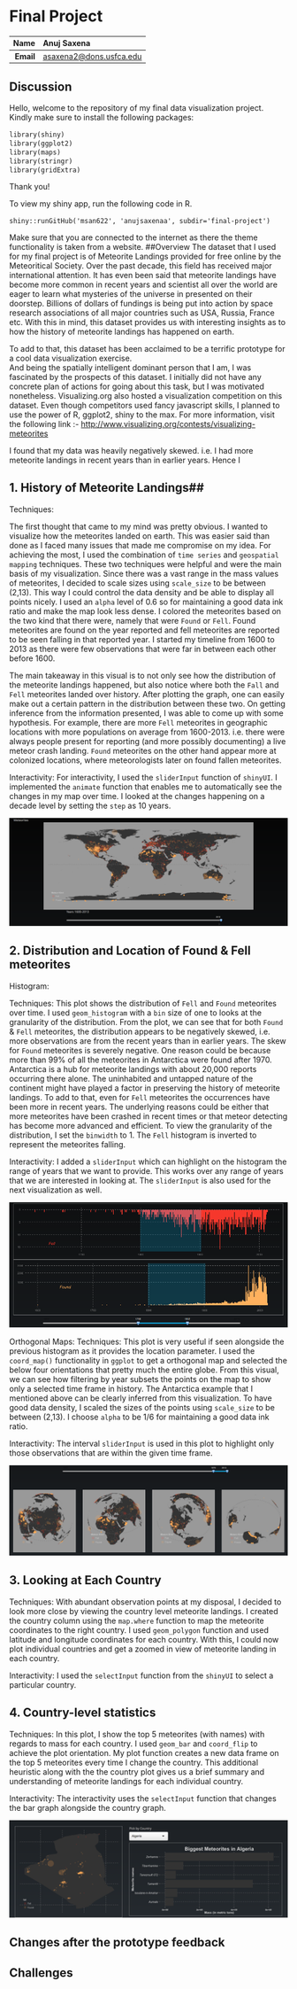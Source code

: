 Final Project
==============================

| **Name**  | Anuj Saxena  |
|----------:|:-------------|
| **Email** | asaxena2@dons.usfca.edu |

## Discussion ##

Hello, welcome to the repository of my final data visualization project. Kindly make sure to install the following packages:

```
library(shiny)
library(ggplot2)
library(maps)
library(stringr)
library(gridExtra)
```

Thank you!

To view my shiny app, run the following code in R.

```
shiny::runGitHub('msan622', 'anujsaxenaa', subdir='final-project')
```

Make sure that you are connected to the internet as there the theme functionality is taken from a website.
##Overview
The dataset that I used for my final project is of Meteorite Landings provided for free online by the Meteoritical Society. Over the past decade, this field has received major international attention. It has even been said that meteorite landings have become more common in recent years and scientist all over the world are eager to learn what mysteries of the universe in presented on their doorstep. Billions of dollars of fundings is being put into action by space research associations of all major countries such as USA, Russia, France etc. With this in mind, this dataset provides us with interesting insights as to how the history of meteorite landings has happened on earth. 

To add to that, this dataset has been acclaimed to be a terrific prototype for a cool data visualization exercise.  
And being the spatially intelligent dominant person that I am, I was fascinated by the prospects of this dataset. I initially did not have any concrete plan of actions for going about this task, but I was motivated nonetheless. Visualizing.org also hosted a visualization competition on this dataset. Even though competitors used fancy javascript skills, I planned to use the power of R, ggplot2, shiny to the max. For more information, visit the following link :- http://www.visualizing.org/contests/visualizing-meteorites

I found that my data was heavily negatively skewed. i.e. I had more meteorite landings in recent years than in earlier years. Hence I 
## 1. History of Meteorite Landings##

Techniques:

The first thought that came to my mind was pretty obvious. I wanted to visualize how the meteorites landed on earth. This was easier said than done as I faced many issues that made me compromise on my idea. 
For achieving the most, I used the combination of ```time series``` and ```geospatial mapping``` techniques. 
These two techniques were helpful and were the main basis of my visualization. Since there was a vast range in the mass values of meteorites, I decided to scale sizes using ```scale_size``` to be between (2,13). This way I could control the data density and be able to display all points nicely. I used an ```alpha``` level of 0.6 so for maintaining a good data ink ratio and make the map look less dense. I colored the meteorites based on the two kind that there were, namely that were ```Found``` or ```Fell```. Found meteorites are found on the year reported and fell meteorites are reported to be seen falling in that reported year. I started my timeline from 1600 to 2013 as there were few observations that were far in between each other before 1600.

The main takeaway in this visual is to not only see how the distribution of the meteorite landings happened, but also notice where both the ```Fall``` and ```Fell``` meteorites landed over history. After plotting the graph, one can easily make out a certain pattern in the distribution between these two. On getting inference from the information presented, I was able to come up with some hypothesis. For example, there are more ```Fell``` meteorites in geographic locations with more populations on average from 1600-2013. i.e. there were always people present for reporting (and more possibly documenting) a live meteor crash landing. ```Found``` meteorites on the other hand appear more at colonized locations, where meteorologists later on found fallen meteorites. 

Interactivity:
For interactivity, I used the ```sliderInput``` function of ```shinyUI```. I implemented the ```animate``` function that enables me to automatically see the changes in my map over time. I looked at the changes happening on a decade level by setting the ```step``` as 10 years.

![IMAGE](time_series.png)

## 2. Distribution and Location of Found & Fell meteorites
Histogram:

Techniques: This plot shows the distribution of ```Fell``` and ```Found``` meteorites over time. I used ```geom_histogram``` with a ```bin``` size of one to looks at the granularity of the distribution. From the plot, we can see that for both ```Found``` & ```Fell``` meteorites, the distribution appears to be negatively skewed, i.e. more observations are from the recent years than in earlier years. The skew for ```Found``` meteorites is severely negative. One reason could be because more than 99% of all the meteorites in Antarctica were found after 1970. Antarctica is a hub for meteorite landings with about 20,000 reports occurring there alone. The uninhabited and untapped nature of the continent might have played a factor in preserving the history of meteorite landings. To add to that, even for ```Fell``` meteorites the occurrences have been more in recent years. The underlying reasons could be either that more meteorites have been crashed in recent times or that meteor detecting has become more advanced and efficient. To view the granularity of the distribution, I set the ```binwidth``` to 1. The ```Fell``` histogram is inverted to represent the meteorites falling.

Interactivity:
I added a ```sliderInput``` which can highlight on the histogram the range of years that we want to provide. This works over any range of years that we are interested in looking at. The ```sliderInput``` is also used for the next visualization as well.

![IMAGE](hist.png)

Orthogonal Maps:
Techniques: This plot is very useful if seen alongside the previous histogram as it provides the location parameter. I used the ```coord_map()``` functionality in ```ggplot``` to get a orthogonal map and selected the below four orientations that pretty much the entire globe. From this visual, we can see how filtering by year subsets the points on the map to show only a selected time frame in history. The Antarctica example that I mentioned above can be clearly inferred from this visualization. To have good data density, I scaled the sizes of the points using ```scale_size``` to be between (2,13). I choose ```alpha``` to be 1/6 for maintaining a good data ink ratio. 

Interactivity:
The interval ```sliderInput``` is used in this plot to highlight only those observations that are within the given time frame. 

![IMAGE](orthoMaps.png)

## 3. Looking at Each Country
Techniques: With abundant observation points at my disposal, I decided to look more close by viewing the country level meteorite landings. I created the country column using the ```map.where``` function to map the meteorite coordinates to the right country. I used ```geom_polygon``` function and used latitude and longitude coordinates for each country. With this, I could now plot individual countries and get a zoomed in view of meteorite landing in each country. 

Interactivity: I used the ```selectInput``` function from the ```shinyUI``` to select a particular country. 

## 4. Country-level statistics 
Techniques: In this plot, I show the top 5 meteorites (with names) with regards to mass for each country. I used ```geom_bar``` and ```coord_flip``` to achieve the plot orientation. My plot function creates a new data frame on the top 5 meteorites every time I change the country. This additional heuristic along with the the country plot gives us a brief summary and understanding of meteorite landings for each individual country.

Interactivity: The interactivity uses the ```selectInput``` function that changes the bar graph alongside the country graph.

![IMAGE](countryLevelStatistics.png)

## Changes after the prototype feedback

## Challenges
